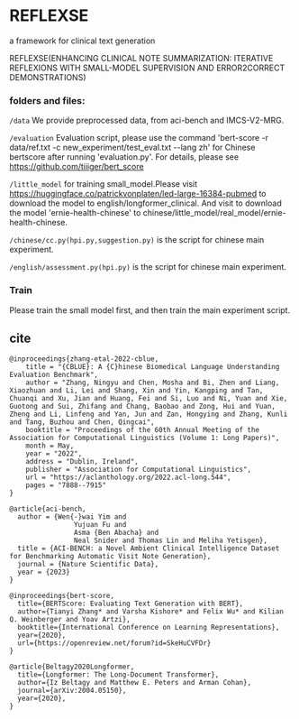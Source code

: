 # REFLEXSE
a framework for clinical text generation

REFLEXSE(ENHANCING CLINICAL NOTE SUMMARIZATION: ITERATIVE REFLEXIONS WITH SMALL-MODEL SUPERVISION AND ERROR2CORRECT DEMONSTRATIONS)

### folders and files:



`/data` We provide preprocessed data, from aci-bench and IMCS-V2-MRG.

`/evaluation` Evaluation script, please use the command 'bert-score -r data/ref.txt  -c new_experiment/test_eval.txt --lang zh' for Chinese bertscore after running 'evaluation.py'. For details, please see https://github.com/tiiiger/bert_score

`/little_model` for training small_model.Please visit https://huggingface.co/patrickvonplaten/led-large-16384-pubmed to download the model to english/longformer_clinical. And visit to download the model 'ernie-health-chinese' to chinese/little_model/real_model/ernie-health-chinese. 

`/chinese/cc.py(hpi.py,suggestion.py)` is the script for chinese main experiment.


`/english/assessment.py(hpi.py)` is the script for chinese main experiment.



### Train

Please train the small model first, and then train the main experiment script.

## cite
```
@inproceedings{zhang-etal-2022-cblue,
    title = "{CBLUE}: A {C}hinese Biomedical Language Understanding Evaluation Benchmark",
    author = "Zhang, Ningyu and Chen, Mosha and Bi, Zhen and Liang, Xiaozhuan and Li, Lei and Shang, Xin and Yin, Kangping and Tan, Chuanqi and Xu, Jian and Huang, Fei and Si, Luo and Ni, Yuan and Xie, Guotong and Sui, Zhifang and Chang, Baobao and Zong, Hui and Yuan, Zheng and Li, Linfeng and Yan, Jun and Zan, Hongying and Zhang, Kunli and Tang, Buzhou and Chen, Qingcai",
    booktitle = "Proceedings of the 60th Annual Meeting of the Association for Computational Linguistics (Volume 1: Long Papers)",
    month = May,
    year = "2022",
    address = "Dublin, Ireland",
    publisher = "Association for Computational Linguistics",
    url = "https://aclanthology.org/2022.acl-long.544",
    pages = "7888--7915"
}

@article{aci-bench,
  author = {Wen{-}wai Yim and
                Yujuan Fu and
                Asma {Ben Abacha} and
                Neal Snider and Thomas Lin and Meliha Yetisgen},
  title = {ACI-BENCH: a Novel Ambient Clinical Intelligence Dataset for Benchmarking Automatic Visit Note Generation},
  journal = {Nature Scientific Data},
  year = {2023}
}

@inproceedings{bert-score,
  title={BERTScore: Evaluating Text Generation with BERT},
  author={Tianyi Zhang* and Varsha Kishore* and Felix Wu* and Kilian Q. Weinberger and Yoav Artzi},
  booktitle={International Conference on Learning Representations},
  year={2020},
  url={https://openreview.net/forum?id=SkeHuCVFDr}
}

@article{Beltagy2020Longformer,
  title={Longformer: The Long-Document Transformer},
  author={Iz Beltagy and Matthew E. Peters and Arman Cohan},
  journal={arXiv:2004.05150},
  year={2020},
}

```
